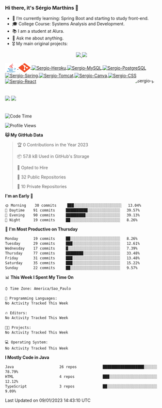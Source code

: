 ### Hi there, it's Sérgio Marthins 👋


- 🌱 I’m currently learning: Spring Boot and starting to study front-end.
- 🎓 College Course: Systems Analysis and Development.
- 📚  I am a student at Alura.
- 💬 Ask me about anything.
- 🎖 My main original projects: 

<div align="center">
  <a href="https://github.com/Almadavic">
  <img height="180em" src="https://github-readme-stats.vercel.app/api?username=Marthiins&show_icons=true&theme=dracula&include_all_commits=true&count_private=true"/>
  <img height="180em" src="https://github-readme-stats.vercel.app/api/top-langs/?username=Marthiins&layout=compact&langs_count=7&theme=dracula"/>
</div>
<div style="display: inline_block"><br>
  <img align="center" alt="Sergio-Java" height="30" width="40" src="https://raw.githubusercontent.com/devicons/devicon/master/icons/java/java-original.svg">
  <img align="center" alt="Sergio-Git" height="30" width="40" src="https://raw.githubusercontent.com/devicons/devicon/master/icons/git/git-original.svg">
  <img align="center" alt="Sergio-Heroku" height="30" width="40" src="https://cdn.jsdelivr.net/gh/devicons/devicon/icons/heroku/heroku-plain-wordmark.svg" />             
  <img align="center" alt="Sergio-MySQL" height="30" width="40" src="https://cdn.jsdelivr.net/gh/devicons/devicon/icons/mysql/mysql-original-wordmark.svg" />
  <img align="center" alt="Sergio-PostgreSQL" height="30" width="40" src="https://cdn.jsdelivr.net/gh/devicons/devicon/icons/postgresql/postgresql-plain-wordmark.svg" />
  <img align="center" alt="Sergio-Spring" height="30" width="40" src="https://cdn.jsdelivr.net/gh/devicons/devicon/icons/spring/spring-original-wordmark.svg" />
  <img align="center" alt="Sergio-Tomcat" height="30" width="40" src="https://cdn.jsdelivr.net/gh/devicons/devicon/icons/tomcat/tomcat-original-wordmark.svg" />
  <img align="center" alt="Sergio-Canva" height="30" width="40" src="https://cdn.jsdelivr.net/gh/devicons/devicon/icons/canva/canva-original.svg" />
  <img align="center" alt="Sergio-CSS" height="30" width="40" src="https://cdn.jsdelivr.net/gh/devicons/devicon/icons/css3/css3-original.svg" />
  <img align="center" alt="Sergio-React" height="30" width="40" src="https://cdn.jsdelivr.net/gh/devicons/devicon/icons/react/react-original.svg" />        
  <img align="right" alt="Sergio-pic" height="150" style="border-radius:50px;" src="https://user-images.githubusercontent.com/47826754/188357708-748fc4f4-5846-47a3-9063-ce04eeefcb8f.png">
</div>

#

<div> 
 <a href = "mailto:sergio.marthiins@gmail.com"><img src="https://img.shields.io/badge/-Gmail-%23333?style=for-the-badge&logo=gmail&logoColor=white" target="_blank"></a>
  <a href="https://www.linkedin.com/in/.........../" target="_blank"><img src="https://img.shields.io/badge/-LinkedIn-%230077B5?style=for-the-badge&logo=linkedin&logoColor=white" target="_blank"></a> 
</div>

#

<!--START_SECTION:waka-->
![Code Time](http://img.shields.io/badge/Code%20Time-26%20hrs%2043%20mins-blue)

![Profile Views](http://img.shields.io/badge/Profile%20Views-2-blue)

**🐱 My GitHub Data** 

> 🏆 0 Contributions in the Year 2023
 > 
> 📦 57.8 kB Used in GitHub's Storage 
 > 
> 💼 Opted to Hire
 > 
> 📜 32 Public Repositories 
 > 
> 🔑 10 Private Repositories  
 > 
**I'm an Early 🐤** 

```text
🌞 Morning    30 commits     ███░░░░░░░░░░░░░░░░░░░░░░   13.04% 
🌇 Daytime    91 commits     ██████████░░░░░░░░░░░░░░░   39.57% 
🌃 Evening    90 commits     █████████░░░░░░░░░░░░░░░░   39.13% 
🌙 Night      19 commits     ██░░░░░░░░░░░░░░░░░░░░░░░   8.26%

```
📅 **I'm Most Productive on Thursday** 

```text
Monday       19 commits     ██░░░░░░░░░░░░░░░░░░░░░░░   8.26% 
Tuesday      29 commits     ███░░░░░░░░░░░░░░░░░░░░░░   12.61% 
Wednesday    17 commits     █░░░░░░░░░░░░░░░░░░░░░░░░   7.39% 
Thursday     77 commits     ████████░░░░░░░░░░░░░░░░░   33.48% 
Friday       31 commits     ███░░░░░░░░░░░░░░░░░░░░░░   13.48% 
Saturday     35 commits     ███░░░░░░░░░░░░░░░░░░░░░░   15.22% 
Sunday       22 commits     ██░░░░░░░░░░░░░░░░░░░░░░░   9.57%

```


📊 **This Week I Spent My Time On** 

```text
⌚︎ Time Zone: America/Sao_Paulo

💬 Programming Languages: 
No Activity Tracked This Week

🔥 Editors: 
No Activity Tracked This Week

🐱‍💻 Projects: 
No Activity Tracked This Week

💻 Operating System: 
No Activity Tracked This Week

```

**I Mostly Code in Java** 

```text
Java                     26 repos            ███████████████████░░░░░░   78.79% 
HTML                     4 repos             ███░░░░░░░░░░░░░░░░░░░░░░   12.12% 
TypeScript               3 repos             ██░░░░░░░░░░░░░░░░░░░░░░░   9.09%

```



 Last Updated on 09/01/2023 14:43:10 UTC
<!--END_SECTION:waka-->

